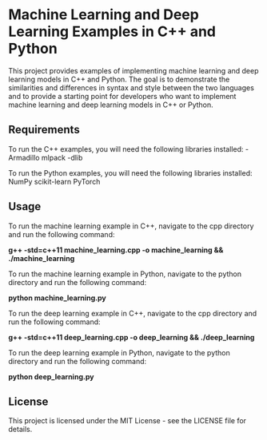 # Machine Learning and Deep Learning Examples in C++ and Python
This project provides examples of implementing machine learning and deep learning models in C++ and Python. The goal is to demonstrate the similarities and differences in syntax and style between the two languages and to provide a starting point for developers who want to implement machine learning and deep learning models in C++ or Python.

## Requirements
To run the C++ examples, you will need the following libraries installed:
-Armadillo mlpack
-dlib

To run the Python examples, you will need the following libraries installed:
NumPy
scikit-learn
PyTorch

## Usage
To run the machine learning example in C++, navigate to the cpp directory and run the following command: 

__g++ -std=c++11 machine_learning.cpp -o machine_learning && ./machine_learning__

To run the machine learning example in Python, navigate to the python directory and run the following command:

__python machine_learning.py__

To run the deep learning example in C++, navigate to the cpp directory and run 
the following command: 

__g++ -std=c++11 deep_learning.cpp -o deep_learning && ./deep_learning__                            

To run the deep learning example in Python, navigate to the python directory and run the following command:

__python deep_learning.py__                    

## License
This project is licensed under the MIT License - see the LICENSE file for details.




